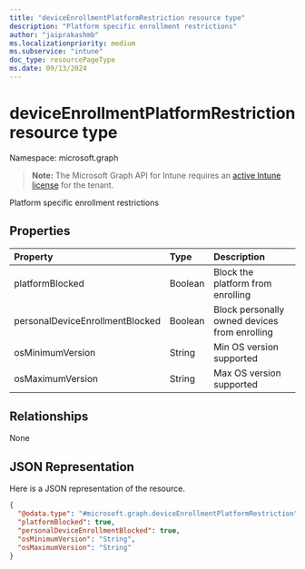 ```yaml
---
title: "deviceEnrollmentPlatformRestriction resource type"
description: "Platform specific enrollment restrictions"
author: "jaiprakashmb"
ms.localizationpriority: medium
ms.subservice: "intune"
doc_type: resourcePageType
ms.date: 09/13/2024
---
```


# deviceEnrollmentPlatformRestriction resource type

Namespace: microsoft.graph

> **Note:** The Microsoft Graph API for Intune requires an [active Intune license](https://go.microsoft.com/fwlink/?linkid=839381) for the tenant.

Platform specific enrollment restrictions

## Properties
|Property|Type|Description|
|:---|:---|:---|
|platformBlocked|Boolean|Block the platform from enrolling|
|personalDeviceEnrollmentBlocked|Boolean|Block personally owned devices from enrolling|
|osMinimumVersion|String|Min OS version supported|
|osMaximumVersion|String|Max OS version supported|

## Relationships
None

## JSON Representation
Here is a JSON representation of the resource.
<!-- {
  "blockType": "resource",
  "@odata.type": "microsoft.graph.deviceEnrollmentPlatformRestriction"
}
-->
``` json
{
  "@odata.type": "#microsoft.graph.deviceEnrollmentPlatformRestriction",
  "platformBlocked": true,
  "personalDeviceEnrollmentBlocked": true,
  "osMinimumVersion": "String",
  "osMaximumVersion": "String"
}
```
